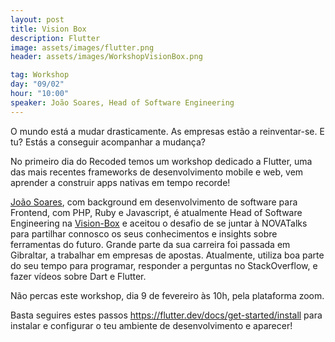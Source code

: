 ```yaml
---
layout: post
title: Vision Box
description: Flutter
image: assets/images/flutter.png
header: assets/images/WorkshopVisionBox.png

tag: Workshop
day: "09/02"
hour: "10:00"
speaker: João Soares, Head of Software Engineering
---
```


O mundo está a mudar drasticamente. As empresas estão a reinventar-se. E tu? Estás a conseguir acompanhar a mudança?
 
No primeiro dia do Recoded temos um workshop dedicado a Flutter, uma das mais recentes frameworks de desenvolvimento mobile e web, vem aprender a construir apps nativas em tempo recorde! 
 
[João Soares](https://pt.linkedin.com/in/joaofgsoares), com background em desenvolvimento de software para Frontend, com PHP, Ruby e Javascript, é atualmente Head of Software Engineering na [Vision-Box](https://www.vision-box.com/) e aceitou o desafio de se juntar à NOVATalks para partilhar connosco os seus conhecimentos e insights sobre ferramentas do futuro. 
Grande parte da sua carreira foi passada em Gibraltar, a trabalhar em empresas de apostas. Atualmente, utiliza boa parte do seu tempo para programar, responder a perguntas no StackOverflow, e fazer vídeos sobre Dart e Flutter.
 
Não percas este workshop, dia 9 de fevereiro às 10h, pela plataforma zoom. 
 
Basta seguires estes passos https://flutter.dev/docs/get-started/install para instalar e configurar o teu ambiente de desenvolvimento e aparecer!
